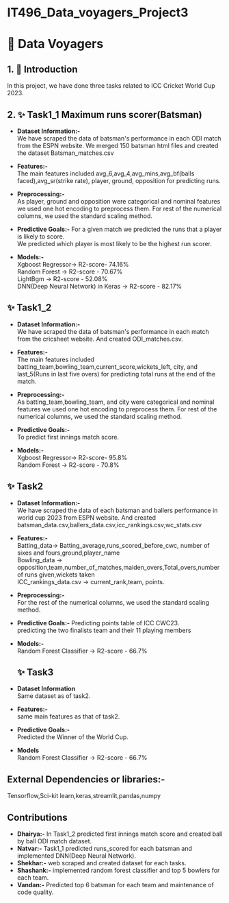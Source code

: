 # IT496_Data_voyagers_Project3

# 🚀 Data Voyagers


## 1. 🎯 Introduction

In this project, we have done three tasks related to ICC Cricket World Cup 2023. 

## 2. ✨ Task1_1 Maximum runs scorer(Batsman)

- **Dataset Information:-**<br>
  We have scraped the data of batsman's performance in each ODI match from the ESPN website. We merged 150 batsman html files and created the dataset Batsman_matches.csv
- **Features:-**<br>
  The main features included avg_6,avg_4,avg_mins,avg_bf(balls faced),avg_sr(strike rate), player, ground, opposition for predicting runs.
- **Preprocessing:-**<br>
  As player, ground and opposition were categorical and nominal features we used one hot encoding to preprocess them.
  For rest of the numerical columns, we used the standard scaling method.

- **Predictive Goals:-**
  For a given match we predicted the runs that a player is likely to score.<br>
  We predicted which player is most likely to be the highest run scorer.
- **Models:-**<br>
  Xgboost Regressor-> R2-score- 74.16%<br>
  Random Forest -> R2-score - 70.67%<br>
  LightBgm -> R2-score - 52.08%<br>
  DNN(Deep Neural Network) in Keras -> R2-score - 82.17%
  
  
## ✨ Task1_2

- **Dataset Information:-** <br>
  We have scraped the data of batsman's performance in each match from the cricsheet website. And created ODI_matches.csv.
- **Features:-** <br>
  The main features included batting_team,bowling_team,current_score,wickets_left, city, and last_5(Runs in last five overs) for predicting total runs at the end of the match.
- **Preprocessing:-** <br>
  As batting_team,bowling_team, and city were categorical and nominal features we used one hot encoding to preprocess them.
  For rest of the numerical columns, we used the standard scaling method.

- **Predictive Goals:-** <br>
  To predict first innings match score.

- **Models:-** <br>
  Xgboost Regressor-> R2-score- 95.8% <br>
  Random Forest -> R2-score - 70.8%

##  ✨ Task2 <br>

- **Dataset Information:-** <br>
  We have scraped the data of each batsman and ballers performance in world cup 2023 from ESPN website. And created batsman_data.csv,ballers_data.csv,icc_rankings.csv,wc_stats.csv
  
- **Features:-** <br> 
  Batting_data-> Batting_average,runs_scored_before_cwc, number of sixes and fours,ground,player_name <br>
  Bowling_data -> opposition,team,number_of_matches,maiden_overs,Total_overs,number of runs given,wickets taken<br>
  ICC_rankings_data.csv -> current_rank,team, points.<br>
  
- **Preprocessing:-** <br>
  For the rest of the numerical columns, we used the standard scaling method.

- **Predictive Goals:-**
  Predicting points table of ICC CWC23. <br>
  predicting the two finalists team and their 11 playing members
  
- **Models:-** <br>
  Random Forest Classifier -> R2-score - 66.7%

  ## ✨ Task3

- **Dataset Information** <br>
  Same dataset as of task2.
- **Features:-** <br>
  same main features as that of task2.

- **Predictive Goals:-** <br>
  Predicted the Winner of the World Cup.
  
- **Models** <br>
  Random Forest Classifier -> R2-score - 66.7%

## External Dependencies or libraries:- 
 Tensorflow,Sci-kit learn,keras,streamlit,pandas,numpy

## Contributions
- **Dhairya:-** In Task1_2 predicted first innings match score and created ball by ball ODI match dataset. <br>
- **Natvar:-** Task1_1 predicted runs_scored for each batsman and implemented DNN(Deep Neural Network). <br>
- **Shekhar:-** web scraped and created dataset for each tasks. <br>
- **Shashank:-** implemented random forest classifier and top 5 bowlers for each team. <br>
- **Vandan:-** Predicted top 6 batsman for each team and maintenance of code quality. <br>





  
